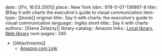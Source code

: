 date:: [[Fri, 16.03.2001]]
place:: New York
isbn:: 978-0-07-136997-8
title:: @Say it with charts the executive's guide to visual communication
item-type:: [[book]]
original-title:: Say it with charts: the executive's guide to visual communication
language:: Inglés
short-title:: Say it with charts
authors:: [[Gene Zelazny]]
library-catalog:: Amazon
links:: [Local library](zotero://select/library/items/RU6PRCS4), [Web library](https://www.zotero.org/users/6520516/items/RU6PRCS4)
num-pages:: 240

- [[Attachments]]
	- [Amazon.com Link](https://www.amazon.es/Say-Charts-Executives-Visual-Communication/dp/007136997X)